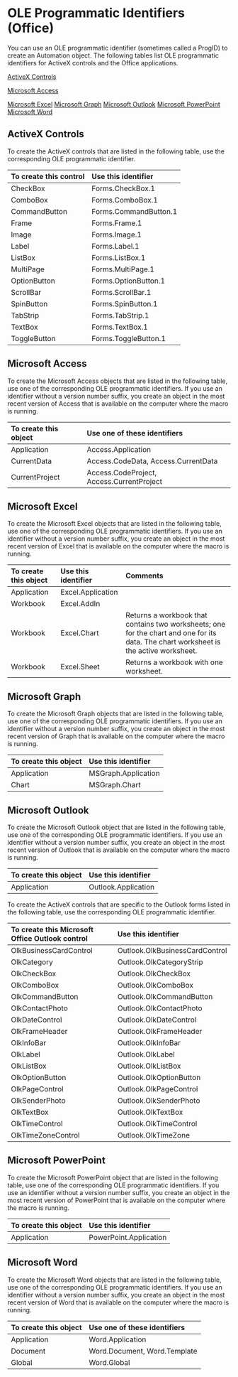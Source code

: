 
# OLE Programmatic Identifiers (Office)

You can use an OLE programmatic identifier (sometimes called a ProgID) to create an Automation object. The following tables list OLE programmatic identifiers for ActiveX controls and the Office applications.

[ActiveX Controls](#activexcontrols)

[Microsoft Access](#access)

[Microsoft Excel](#excel)
[Microsoft Graph](#graph)
[Microsoft Outlook](#outlook)
[Microsoft PowerPoint](#powerpoint)
[Microsoft Word](#word)

## ActiveX Controls
<a name="activexcontrols"> </a>

To create the ActiveX controls that are listed in the following table, use the corresponding OLE programmatic identifier.



|**To create this control**|**Use this identifier**|
|:-----|:-----|
|CheckBox|Forms.CheckBox.1|
|ComboBox|Forms.ComboBox.1|
|CommandButton|Forms.CommandButton.1|
|Frame|Forms.Frame.1|
|Image|Forms.Image.1|
|Label|Forms.Label.1|
|ListBox|Forms.ListBox.1|
|MultiPage|Forms.MultiPage.1|
|OptionButton|Forms.OptionButton.1|
|ScrollBar|Forms.ScrollBar.1|
|SpinButton|Forms.SpinButton.1|
|TabStrip|Forms.TabStrip.1|
|TextBox|Forms.TextBox.1|
|ToggleButton|Forms.ToggleButton.1|

## Microsoft Access
<a name="access"> </a>

To create the Microsoft Access objects that are listed in the following table, use one of the corresponding OLE programmatic identifiers. If you use an identifier without a version number suffix, you create an object in the most recent version of Access that is available on the computer where the macro is running.



|**To create this object**|**Use one of these identifiers**|
|:-----|:-----|
|Application|Access.Application|
|CurrentData|Access.CodeData, Access.CurrentData|
|CurrentProject|Access.CodeProject, Access.CurrentProject|

## Microsoft Excel
<a name="excel"> </a>

To create the Microsoft Excel objects that are listed in the following table, use one of the corresponding OLE programmatic identifiers. If you use an identifier without a version number suffix, you create an object in the most recent version of Excel that is available on the computer where the macro is running.



|**To create this object**|**Use this identifier**|**Comments**|
|:-----|:-----|:-----|
|Application|Excel.Application||
|Workbook|Excel.AddIn||
|Workbook|Excel.Chart|Returns a workbook that contains two worksheets; one for the chart and one for its data. The chart worksheet is the active worksheet.|
|Workbook|Excel.Sheet|Returns a workbook with one worksheet.|

## Microsoft Graph
<a name="graph"> </a>

To create the Microsoft Graph objects that are listed in the following table, use one of the corresponding OLE programmatic identifiers. If you use an identifier without a version number suffix, you create an object in the most recent version of Graph that is available on the computer where the macro is running.



|**To create this object**|**Use this identifier**|
|:-----|:-----|
|Application|MSGraph.Application|
|Chart|MSGraph.Chart|

## Microsoft Outlook
<a name="outlook"> </a>

To create the Microsoft Outlook object that are listed in the following table, use one of the corresponding OLE programmatic identifiers. If you use an identifier without a version number suffix, you create an object in the most recent version of Outlook that is available on the computer where the macro is running.



|**To create this object**|**Use this identifier**|
|:-----|:-----|
|Application|Outlook.Application|
To create the ActiveX controls that are specific to the Outlook forms listed in the following table, use the corresponding OLE programmatic identifier.



|**To create this Microsoft Office Outlook control**|**Use this identifier**|
|:-----|:-----|
|OlkBusinessCardControl|Outlook.OlkBusinessCardControl |
|OlkCategory|Outlook.OlkCategoryStrip|
|OlkCheckBox|Outlook.OlkCheckBox|
|OlkComboBox|Outlook.OlkComboBox|
|OlkCommandButton|Outlook.OlkCommandButton|
|OlkContactPhoto|Outlook.OlkContactPhoto|
|OlkDateControl|Outlook.OlkDateControl|
|OlkFrameHeader|Outlook.OlkFrameHeader|
|OlkInfoBar|Outlook.OlkInfoBar|
|OlkLabel|Outlook.OlkLabel|
|OlkListBox|Outlook.OlkListBox|
|OlkOptionButton|Outlook.OlkOptionButton|
|OlkPageControl|Outlook.OlkPageControl|
|OlkSenderPhoto|Outlook.OlkSenderPhoto|
|OlkTextBox|Outlook.OlkTextBox|
|OlkTimeControl|Outlook.OlkTimeControl|
|OlkTimeZoneControl|Outlook.OlkTimeZone|

## Microsoft PowerPoint
<a name="powerpoint"> </a>

To create the Microsoft PowerPoint object that are listed in the following table, use one of the corresponding OLE programmatic identifiers. If you use an identifier without a version number suffix, you create an object in the most recent version of PowerPoint that is available on the computer where the macro is running.



|**To create this object**|**Use this identifier**|
|:-----|:-----|
|Application|PowerPoint.Application|

## Microsoft Word
<a name="word"> </a>

To create the Microsoft Word objects that are listed in the following table, use one of the corresponding OLE programmatic identifiers. If you use an identifier without a version number suffix, you create an object in the most recent version of Word that is available on the computer where the macro is running.



|**To create this object**|**Use one of these identifiers**|
|:-----|:-----|
|Application|Word.Application|
|Document|Word.Document, Word.Template|
|Global|Word.Global|
